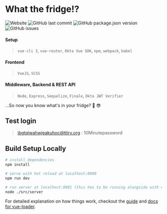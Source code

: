 # What the fridge!?
<img alt="Website" src="https://img.shields.io/website?down_color=red&down_message=offline&up_color=green&up_message=online&url=https%3A%2F%2Fapp.curzey.dk"> <img alt="GitHub last commit" src="https://img.shields.io/github/last-commit/curzey/fridge-stock"> <img alt="GitHub package.json version" src="https://img.shields.io/github/package-json/v/curzey/Fridge-Stock"> <img alt="GitHub issues" src="https://img.shields.io/github/issues-raw/curzey/fridge-stock">

#### Setup
> `vue-cli 3`, `vue-router`, `Okta Vue SDK`, `npm`, `webpack`, `babel`

#### Frontend
> `VueJS`, `SCSS`

#### Middleware, Backend & REST API
> `Node`, `Express`, `Sequelize`, `Finale`, `Okta JWT Verifier`

...So now you know what's in your fridge? :beer: :sunglasses:

## Test login
> ibgtqiwahwjeakuhoc@ttirv.org : 10Minutepassword

## Build Setup Locally

``` bash
# install dependencies
npm install

# serve with hot reload at localhost:8080
npm run dev

# run server at localhost:8081 (this has to be running alongside with npm run dev)
node ./src/server
```

For detailed explanation on how things work, checkout the [guide](http://vuejs-templates.github.io/webpack/) and [docs for vue-loader](http://vuejs.github.io/vue-loader).
